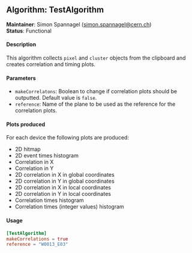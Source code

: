 ## Algorithm: TestAlgorithm
**Maintainer**: Simon Spannagel (<simon.spannagel@cern.ch>)   
**Status**: Functional   

#### Description
This algorithm collects `pixel` and `cluster` objects from the clipboard and creates correlation and timing plots. 


#### Parameters
* `makeCorrelatons`: Boolean to change if correlation plots should be outputted. Default value is `false`.
* `reference`: Name of the plane to be used as the reference for the correlation plots.

#### Plots produced
For each device the following plots are produced:
* 2D hitmap
* 2D event times histogram
* Correlation in X
* Correlation in Y
* 2D correlation in X in global coordinates
* 2D correlation in Y in global coordinates
* 2D correlation in X in local coordinates
* 2D correlation in Y in local coordinates
* Correlation times histogram
* Correlation times (integer values) histogram 

#### Usage
```toml
[TestAlgorithm]
makeCorrelations = true
reference = "W0013_E03"
```
